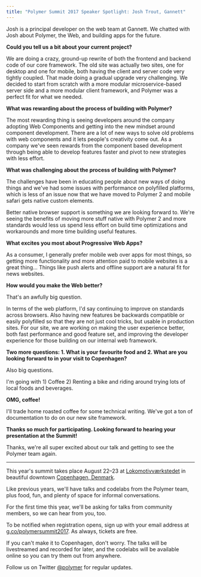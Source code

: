 ```yaml
---
title: "Polymer Summit 2017 Speaker Spotlight: Josh Trout, Gannett"
---
```


Josh is a principal developer on the web team at Gannett. We chatted with Josh about Polymer, the Web, and building apps for the future.

**Could you tell us a bit about your current project?**

We are doing a crazy, ground-up rewrite of both the frontend and backend code of our core framework.  The old site was actually two sites, one for desktop and one for mobile, both having the client and server code very tightly coupled. That made doing a gradual upgrade very challenging. We decided to start from scratch with a more modular microservice-based server side and a more modular client framework, and Polymer was a perfect fit for what we needed.

**What was rewarding about the process of building with Polymer?**

The most rewarding thing is seeing developers around the company adopting Web Components and getting into the new mindset around component development. There are a lot of new ways to solve old problems with web components and it lets people's creativity come out. As a company we've seen rewards from the component based development through being able to develop features faster and pivot to new strategies with less effort.

**What was challenging about the process of building with Polymer?**

The challenges have been in educating people about new ways of doing things and we've had some issues with performance on polyfilled platforms, which is less of an issue now that we have moved to Polymer 2 and mobile safari gets native custom elements.

Better native browser support is something we are looking forward to.  We're seeing the benefits of moving more stuff native with Polymer 2 and more standards would less us spend less effort on build time optimizations and workarounds and more time building useful features.

**What excites you most about Progressive Web Apps?**

As a consumer, I generally prefer mobile web over apps for most things, so getting more functionality and more attention paid to mobile websites is a great thing... Things like push alerts and offline support are a natural fit for news websites.

**How would you make the Web better?**

That's an awfully big question.

In terms of the web platform, I'd say continuing to improve on standards across browsers. Also having new features be backwards compatible or easily polyfilled so that they are not just cool tricks, but usable in production sites. For our site, we are working on making the user experience better, both fast performance and good feature set, and improving the developer experience for those building on our internal web framework.

**Two more questions: 1. What is your favourite food and 2. What are you looking forward to in your visit to Copenhagen?**

Also big questions.

I'm going with 1) Coffee 2) Renting a bike and riding around trying lots of local foods and beverages.

**OMG, coffee!**

I'll trade home roasted coffee for some technical writing. We've got a ton of documentation to do on our new site framework.

**Thanks so much for participating. Looking forward to hearing your presentation at the Summit!**

Thanks, we're all super excited about our talk and getting to see the Polymer team again.

-----

This year's summit takes place August 22–23 at [Lokomotivværkstedet](http://www.lvcph.dk/index-eng.html) in beautiful downtown [Copenhagen, Denmark](https://goo.gl/maps/pgFPsEkRRcS2).

Like previous years, we'll have talks and codelabs from the Polymer team, plus food, fun, and plenty of space for informal conversations.

For the first time this year, we'll be asking for talks from community members, so we can hear from you, too.

To be notified when registration opens, sign up with your email address at [g.co/polymersummit2017](http://g.co/polymersummit2017). As always, tickets are  free.

If you can't make it to Copenhagen, don't worry. The talks will be livestreamed and recorded for later, and the codelabs will be available online so you can try them out from anywhere.

Follow us on Twitter [@polymer](https://twitter.com/polymer) for regular updates.

